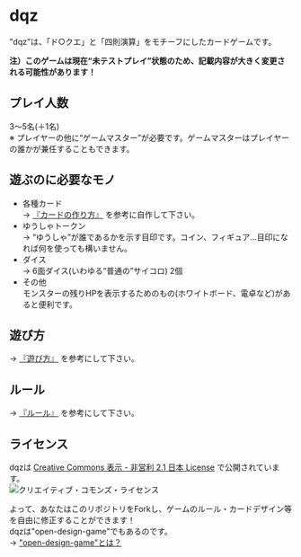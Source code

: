 dqz
===

"dqz"は、「ド○クエ」と「四則演算」をモチーフにしたカードゲームです。

**注）このゲームは現在“未テストプレイ”状態のため、記載内容が大きく変更される可能性があります！**

プレイ人数
----------

3～5名(＋1名)  
※ プレイヤーの他に“ゲームマスター”が必要です。ゲームマスターはプレイヤーの誰かが兼任することもできます。

遊ぶのに必要なモノ
-----------------

* 各種カード  
→ [『カードの作り方』](https://github.com/fullkawa/dqz/blob/master/how_to_make.md) を参考に自作して下さい。
* ゆうしゃトークン  
→ “ゆうしゃ”が誰であるかを示す目印です。コイン、フィギュア…目印になれば何を使っても構いません。
* ダイス  
→ 6面ダイス(いわゆる“普通の”サイコロ) 2個
* その他  
モンスターの残りHPを表示するためのもの(ホワイトボード、電卓など)があると便利です。

遊び方
------

→ [『遊び方』](https://github.com/fullkawa/dqz/blob/master/how_to_play.md) を参考にして下さい。

ルール
------

→ [『ルール』](https://github.com/fullkawa/dqz/blob/master/rule.md) を参考にして下さい。

ライセンス
----------

dqzは [Creative Commons 表示 - 非営利 2.1 日本 License](http://creativecommons.org/licenses/by-nc/2.1/jp/) で公開されています。  
![クリエイティブ・コモンズ・ライセンス](http://i.creativecommons.org/l/by-nc/2.1/jp/88x31.png)  

よって、あなたはこのリポジトリをForkし、ゲームのルール・カードデザイン等を自由に修正することができます！  
dqzは"open-design-game"でもあるのです。  
→ ["open-design-game"とは？](http://open-design-games.net/index.php/about)  
